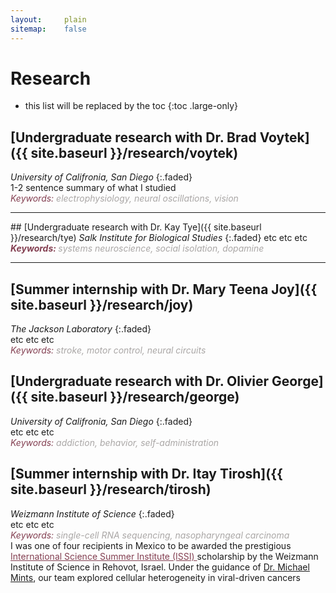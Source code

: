 ```yaml
---
layout:     plain
sitemap:    false
---
```


# Research

* this list will be replaced by the toc
{:toc .large-only}

## [Undergraduate research with Dr. Brad Voytek]({{ site.baseurl }}/research/voytek)
<em>University of Califronia, San Diego</em>
{:.faded}
<br>
1-2 sentence summary of what I studied
<br>
<span style="color:#833F51; font-style:italic;">Keywords: </span>
<span style="color:#AAA7A6; font-style:italic;">electrophysiology, neural oscillations, vision</span>

<hr class="solid" style="color: #8f7272;">
## [Undergraduate research with Dr. Kay Tye]({{ site.baseurl }}/research/tye)
<em>Salk Institute for Biological Studies</em>
{:.faded}
etc etc etc 
<br>
<span style="color:#833F51; font-style:italic; font-weight:700">Keywords: </span>
<span style="color:#AAA7A6; font-style:italic;">systems neuroscience, social isolation, dopamine</span>

<hr class="solid" style="color: #8f7272;">

## [Summer internship with Dr. Mary Teena Joy]({{ site.baseurl }}/research/joy)
<em>The Jackson Laboratory</em>
{:.faded}
<br>
etc etc etc 
<br>
<span style="color:#833F51; font-style:italic;">Keywords: </span>
<span style="color:#AAA7A6; font-style:italic;">stroke, motor control, neural circuits</span>


## [Undergraduate research with Dr. Olivier George]({{ site.baseurl }}/research/george)
<em>University of Califronia, San Diego</em>
{:.faded}
<br>
etc etc etc 
<br>
<span style="color:#833F51; font-style:italic;">Keywords: </span>
<span style="color:#AAA7A6; font-style:italic;">addiction, behavior, self-administration</span>

## [Summer internship with Dr. Itay Tirosh]({{ site.baseurl }}/research/tirosh)
<em>Weizmann Institute of Science</em>
{:.faded}
<br>
etc etc etc 
<br>
<span style="color:#833F51; font-style:italic;">Keywords: </span>
<span style="color:#AAA7A6; font-style:italic;">single-cell RNA sequencing, nasopharyngeal carcinoma</span>
<br>
I was one of four recipients in Mexico to be awarded the prestigious <a href="https://davidson.weizmann.ac.il/en/programs/issi" target="_blank" rel="noopener noreferrer" style='color:#833F51'> International Science Summer Institute (ISSI) </a> scholarship by the Weizmann Institute of Science in Rehovot, Israel.
Under the guidance of <a href="https://www.weizmann.ac.il/mcb/tirosh/group-members" target="_blank" rel="noopener noreferrer">Dr. Michael Mints</a>, our team explored cellular heterogeneity in viral-driven cancers








